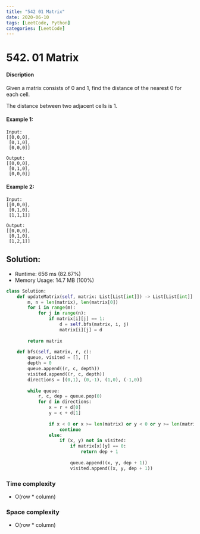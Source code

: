 ```yaml
---
title: "542 01 Matrix"
date: 2020-06-10
tags: [LeetCode, Python]
categories: [LeetCode]
---
```


# 542. 01 Matrix

#### Discription

Given a matrix consists of 0 and 1, find the distance of the nearest 0 for each cell.

The distance between two adjacent cells is 1.

#### Example 1:

```
Input:
[[0,0,0],
 [0,1,0],
 [0,0,0]]

Output:
[[0,0,0],
 [0,1,0],
 [0,0,0]]
```

#### Example 2:

```
Input:
[[0,0,0],
 [0,1,0],
 [1,1,1]]

Output:
[[0,0,0],
 [0,1,0],
 [1,2,1]]
```

## Solution:

- Runtime: 656 ms (82.67%)
- Memory Usage: 14.7 MB (100%)

```python
class Solution:
    def updateMatrix(self, matrix: List[List[int]]) -> List[List[int]]:
        m, n = len(matrix), len(matrix[0])
        for i in range(m):
            for j in range(n):
                if matrix[i][j] == 1:
                    d = self.bfs(matrix, i, j)
                    matrix[i][j] = d
        
        return matrix
                
    def bfs(self, matrix, r, c):
        queue, visited = [], []
        depth = 0
        queue.append((r, c, depth))
        visited.append((r, c, depth))
        directions = [(0,1), (0,-1), (1,0), (-1,0)]
        
        while queue:
            r, c, dep = queue.pop(0)
            for d in directions:
                x = r + d[0]
                y = c + d[1]
                                
                if x < 0 or x >= len(matrix) or y < 0 or y >= len(matrix[0]):
                    continue
                else:
                    if (x, y) not in visited:
                        if matrix[x][y] == 0:
                            return dep + 1
                        
                        queue.append((x, y, dep + 1))
                        visited.append((x, y, dep + 1))
```

### Time complexity

- O(row * column)

### Space complexity

- O(row * column)
